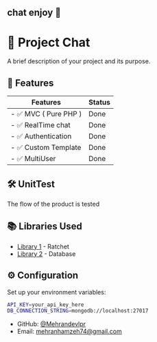 ## chat enjoy 🛬


# 🚀 Project Chat

A brief description of your project and its purpose.

## 📌 Features


| Features | Status |
| ---                         | ---   |
| - ✅ MVC ( Pure PHP )       | Done  |
| - ✅ RealTime chat          | Done  |
| - ✅ Authentication         | Done  |
| - ✅ Custom Template        | Done  |
| - ✅ MultiUser              | Done  |


## 🛠 UnitTest

The flow of the product is tested


## 📚 Libraries Used

- [Library 1](https://link-to-library) - Ratchet
- [Library 2](https://link-to-library) - Database

## ⚙️ Configuration

Set up your environment variables:

```sh
API_KEY=your_api_key_here
DB_CONNECTION_STRING=mongodb://localhost:27017
```


- GitHub: [@Mehrandevlpr](https://github.com/Mehrandevlpr/fileShop)
- Email: [mehranhamzeh74@gmail.com](mehranhamzeh74@gmail.com)


